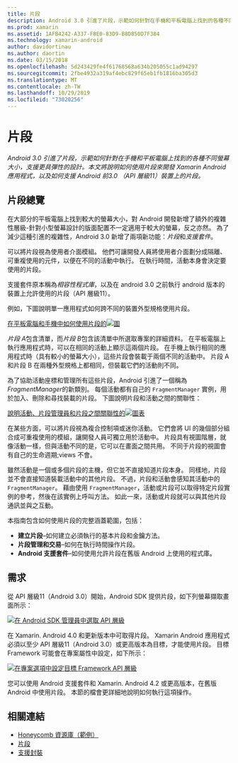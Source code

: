 ```yaml
---
title: 片段
description: Android 3.0 引進了片段，示範如何針對在手機和平板電腦上找到的各種不同螢幕大小，支援更具彈性的設計。 本文將說明如何使用片段來開發 Xamarin Android 應用程式，以及如何支援 Android 前3.0 （API 層級11）裝置上的片段。
ms.prod: xamarin
ms.assetid: 1AFB4242-A337-F8E0-83D9-B8D850D7F384
ms.technology: xamarin-android
author: davidortinau
ms.author: daortin
ms.date: 03/15/2018
ms.openlocfilehash: 5d243429fe4f61768568a634b205055c1ad94297
ms.sourcegitcommit: 2fbe4932a319af4ebc829f65eb1fb1816ba305d3
ms.translationtype: MT
ms.contentlocale: zh-TW
ms.lasthandoff: 10/29/2019
ms.locfileid: "73020256"
---
```

# <a name="fragments"></a>片段

_Android 3.0 引進了片段，示範如何針對在手機和平板電腦上找到的各種不同螢幕大小，支援更具彈性的設計。本文將說明如何使用片段來開發 Xamarin Android 應用程式，以及如何支援 Android 前3.0 （API 層級11）裝置上的片段。_

## <a name="fragments-overview"></a>片段總覽

在大部分的平板電腦上找到較大的螢幕大小，對 Android 開發新增了額外的複雜性層級-針對小型螢幕設計的版面配置不一定適用于較大的螢幕，反之亦然。 為了減少這種引進的複雜性，Android 3.0 新增了兩項新功能：*片段*和*支援套件*。

可以將片段視為使用者介面模組。 他們可讓開發人員將使用者介面劃分成隔離、可重複使用的元件，以便在不同的活動中執行。 在執行時間，活動本身會決定要使用的片段。

支援套件原本稱為*相容性程式庫*，以及在 android 3.0 之前執行 android 版本的裝置上允許使用的片段（API 層級11）。

例如，下圖說明單一應用程式如何跨不同的裝置外型規格使用片段。

[在平板電腦和手機中如何使用片段的![圖](images/00.png)](images/00.png#lightbox)

*片段 A*包含清單，而*片段 B*包含該清單中所選取專案的詳細資料。 在平板電腦上執行應用程式時，可以在相同的活動上顯示這兩個片段。 在手機上執行相同的應用程式時（具有較小的螢幕大小），這些片段會裝載于兩個不同的活動中。 片段 A 和片段 B 在兩種外型規格上都相同，但裝載它們的活動則不同。

為了協助活動座標和管理所有這些片段，Android 引進了一個稱為*FragmentManager*的新類別。 每個活動都有自己的 `FragmentManager` 實例，用於加入、刪除和尋找裝載的片段。 下圖說明片段和活動之間的關聯性：

[說明活動、片段管理員和片段之間關聯性的![圖表](images/01.png)](images/01.png#lightbox)

在某些方面，可以將片段視為複合控制項或迷你活動。 它們會將 UI 的幾個部分組合成可重複使用的模組，讓開發人員可獨立用於活動中。 片段具有視圖階層，就像活動一樣，但與活動不同的是，它可以在畫面之間共用。 不同于片段的視圖會有自己的生命週期;views 不會。

雖然活動是一個或多個片段的主機，但它並不直接知道片段本身。 同樣地，片段並不會直接知道裝載活動中的其他片段。 不過，片段和活動會感知其活動中的 `FragmentManager`。 藉由使用 `FragmentManager`，活動或片段可以取得特定片段實例的參考，然後在該實例上呼叫方法。 如此一來，活動或片段就可以與其他片段通訊並與之互動。

本指南包含如何使用片段的完整涵蓋範圍，包括：

- **建立片段**–如何建立必須執行的基本片段和金鑰方法。
- **片段管理和交易**–如何在執行時間操作片段。
- **Android 支援套件**–如何使用允許片段在舊版 Android 上使用的程式庫。

## <a name="requirements"></a>需求

從 API 層級11（Android 3.0）開始，Android SDK 提供片段，如下列螢幕擷取畫面所示：

[![在 Android SDK 管理員中選取 API 層級](images/02.png)](images/02.png#lightbox)

在 Xamarin. Android 4.0 和更新版本中可取得片段。 Xamarin Android 應用程式必須以至少 API 層級11（Android 3.0）或更高版本為目標，才能使用片段。 目標 Framework 可能會在專案屬性中設定，如下所示：

[![在專案選項中設定目標 Framework API 層級](images/03-sml.png)](images/03.png#lightbox)

您可以使用 Android 支援套件和 Xamarin. Android 4.2 或更高版本，在舊版 Android 中使用片段。 本節的檔會更詳細地說明如何執行這項操作。

## <a name="related-links"></a>相關連結

- [Honeycomb 資源庫（範例）](https://docs.microsoft.com/samples/xamarin/monodroid-samples/honeycombgallery)
- [片段](https://developer.android.com/guide/topics/fundamentals/fragments.html)
- [支援封裝](https://developer.android.com/sdk/compatibility-library.html)
